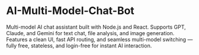 # AI-Multi-Model-Chat-Bot
Multi-model AI chat assistant built with Node.js and React. Supports GPT, Claude, and Gemini for text chat, file analysis, and image generation. Features a clean UI, fast API routing, and seamless multi-model switching — fully free, stateless, and login-free for instant AI interaction.
